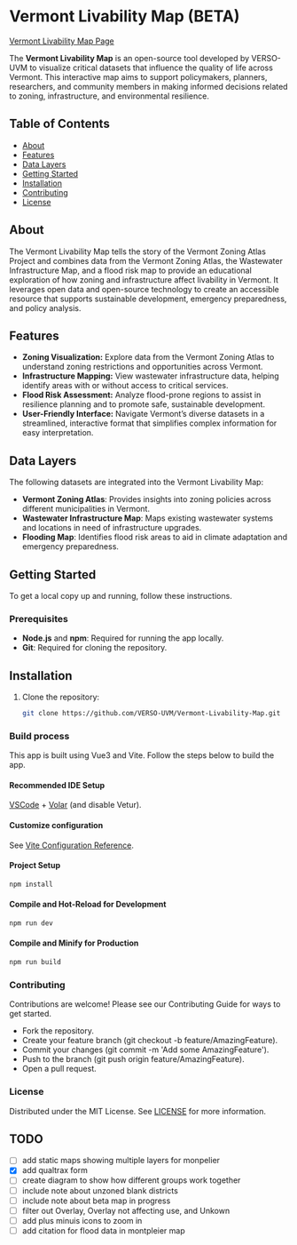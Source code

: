 # Vermont Livability Map (BETA)

[Vermont Livability Map Page](https://verso-uvm.github.io/Vermont-Livability-Map/
)

The **Vermont Livability Map** is an open-source tool developed by VERSO-UVM to visualize critical datasets that influence the quality of life across Vermont. This interactive map aims to support policymakers, planners, researchers, and community members in making informed decisions related to zoning, infrastructure, and environmental resilience.

## Table of Contents
- [About](#about)
- [Features](#features)
- [Data Layers](#data-layers)
- [Getting Started](#getting-started)
- [Installation](#installation)
- [Contributing](#contributing)
- [License](#license)

## About
The Vermont Livability Map tells the story of the Vermont Zoning Atlas Project and combines data from the Vermont Zoning Atlas, the Wastewater Infrastructure Map, and a flood risk map to provide an educational exploration of how zoning and infrastructure affect livability in Vermont. It leverages open data and open-source technology to create an accessible resource that supports sustainable development, emergency preparedness, and policy analysis.

## Features
- **Zoning Visualization:** Explore data from the Vermont Zoning Atlas to understand zoning restrictions and opportunities across Vermont.
- **Infrastructure Mapping:** View wastewater infrastructure data, helping identify areas with or without access to critical services.
- **Flood Risk Assessment:** Analyze flood-prone regions to assist in resilience planning and to promote safe, sustainable development.
- **User-Friendly Interface:** Navigate Vermont’s diverse datasets in a streamlined, interactive format that simplifies complex information for easy interpretation.

## Data Layers
The following datasets are integrated into the Vermont Livability Map:
- **Vermont Zoning Atlas**: Provides insights into zoning policies across different municipalities in Vermont.
- **Wastewater Infrastructure Map**: Maps existing wastewater systems and locations in need of infrastructure upgrades.
- **Flooding Map**: Identifies flood risk areas to aid in climate adaptation and emergency preparedness.

## Getting Started
To get a local copy up and running, follow these instructions.

### Prerequisites
- **Node.js** and **npm**: Required for running the app locally.
- **Git**: Required for cloning the repository.

## Installation
1. Clone the repository:
   ```bash
   git clone https://github.com/VERSO-UVM/Vermont-Livability-Map.git

### Build process

This app is built using Vue3 and Vite. Follow the steps below to build the app.

#### Recommended IDE Setup

[VSCode](https://code.visualstudio.com/) + [Volar](https://marketplace.visualstudio.com/items?itemName=Vue.volar) (and disable Vetur).

#### Customize configuration

See [Vite Configuration Reference](https://vite.dev/config/).

#### Project Setup

```sh
npm install
```

#### Compile and Hot-Reload for Development

```sh
npm run dev
```

#### Compile and Minify for Production

```sh
npm run build
```

### Contributing
Contributions are welcome! Please see our Contributing Guide for ways to get started.

* Fork the repository.
* Create your feature branch (git checkout -b feature/AmazingFeature).
* Commit your changes (git commit -m 'Add some AmazingFeature').
* Push to the branch (git push origin feature/AmazingFeature).
* Open a pull request.

### License
Distributed under the MIT License. See [LICENSE](LICENSE.md) for more information.



## TODO

- [ ] add static maps showing multiple layers for monpelier
- [x] add qualtrax form
- [ ] create diagram to show how different groups work together 
- [ ] include note about unzoned blank districts
- [ ] include note about beta map in progress
- [ ] filter out Overlay, Overlay not affecting use, and Unkown
- [ ] add plus minuis icons to zoom in 
- [ ] add citation for flood data in montpleier map 
